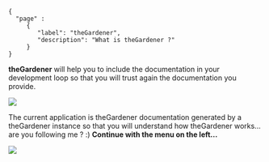 ```thegardener
{
  "page" :
     {
        "label": "theGardener",
        "description": "What is theGardener ?"
     }
}
```


**theGardener** will help you to include the documentation in your development loop so that you will trust again the documentation you provide.

![](assets/development_workflow.png)


The current application is theGardener documentation generated by a theGardener instance so that you will understand how theGardener works... are you following me ? :) **Continue with the menu on the left...**

![](assets/banner.png)